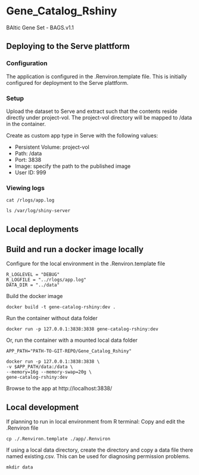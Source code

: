 # Gene_Catalog_Rshiny

BAltic Gene Set - BAGS.v1.1

## Deploying to the Serve plattform

### Configuration

The application is configured in the .Renviron.template file. This is initially configured for deployment to the Serve plattform.

### Setup

Upload the dataset to Serve and extract such that the contents reside directly under project-vol. The project-vol directory will be mapped to /data in the container.

Create as custom app type in Serve with the following values:

- Persistent Volume: project-vol
- Path: /data
- Port: 3838
- Image: specify the path to the published image
- User ID: 999


### Viewing logs

    cat /rlogs/app.log

    ls /var/log/shiny-server

## Local deployments

## Build and run a docker image locally

Configure for the local environment in the .Renviron.template file

    R_LOGLEVEL = "DEBUG"
    R_LOGFILE = "../rlogs/app.log"
    DATA_DIR = "../data"

Build the docker image

    docker build -t gene-catalog-rshiny:dev .

Run the container without data folder

    docker run -p 127.0.0.1:3838:3838 gene-catalog-rshiny:dev

Or, run the container with a mounted local data folder

    APP_PATH="PATH-TO-GIT-REPO/Gene_Catalog_Rshiny"

    docker run -p 127.0.0.1:3838:3838 \
    -v $APP_PATH/data:/data \
    --memory=16g --memory-swap=20g \
    gene-catalog-rshiny:dev

Browse to the app at  http://localhost:3838/

## Local development

If planning to run in local environment from R terminal:
Copy and edit the .Renviron file

    cp ./.Renviron.template ./app/.Renviron

If using a local data directory, create the directory and copy a data file there named existing.csv.
This can be used for diagnosing permission problems.

    mkdir data
